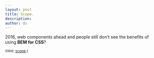 ```yaml
---
layout: post
title: Scope.
description:
author: ds
---
```


2016, web components ahead and people still don’t see the benefits of using __BEM for CSS__?

<small>(Hint: [scope](https://blog.decaf.de/2015/06/24/why-bem-in-a-nutshell/).)</small>
